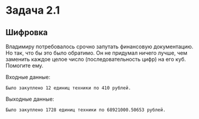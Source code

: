 # Задача 2.1
## Шифровка
Владимиру потребовалось срочно запутать финансовую документацию. Но так, что бы это было обратимо. Он не придумал ничего лучше, чем заменить каждое целое число (последовательность цифр) на его куб. Помогите ему.

Входные данные:
```
Было закуплено 12 единиц техники по 410 рублей.
```
Выходные данные:
```
Было закуплено 1728 единиц техники по 68921000.50653 рублей.
```
